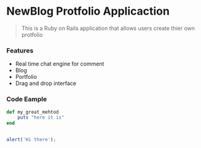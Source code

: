# NewBlog Protfolio Applicaction

> This is a Ruby on Rails application that allows users create thier own protfolio


### Features

- Real time chat engine for comment
- Blog
- Portfolio
- Drag and drop interface

### Code Eample

```ruby
def my_great_mehtod
	puts "here it is"
end
```
```javascript

alert('Hi there');
````

